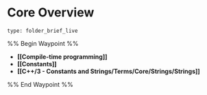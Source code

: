 # Core Overview
 
```ccard
type: folder_brief_live
```
 
%% Begin Waypoint %%
- **[[Compile-time programming]]**
- **[[Constants]]**
- **[[C++/3 - Constants and Strings/Terms/Core/Strings/Strings]]**

%% End Waypoint %%